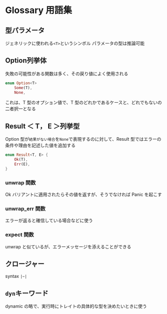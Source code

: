 # Glossary 用語集

## 型パラメータ

ジェネリックに使われる`<T>`というシンボル
パラメータの型は推論可能

## Option<T>列挙体

失敗の可能性がある関数は多く、その戻り値によく使用される

```rs
enum Option<T>
    Some(T),
    None,
```

これは、T 型のオプション値で、T 型のどれかであるケースと、どれでもないの二者択一となる

## Result ＜ T， E ＞列挙型

Option 型が`結果がない場合`を`None`で表現するのに対して、Result 型ではエラーの条件や理由を記述した値を追加する

```rs
enum Result<T, E> {
    Ok(T),
    Err(E),
}
```

### unwrap 関数

Ok バリアントに適用されたらその値を返すが、そうでなければ Panic を起こす

### unwrap_err 関数

エラーが返ると確信している場合などに使う

### expect 関数

unwrap と似ているが、エラーメッセージを添えることができる

## クロージャー

syntax `|~|`

## `dyn`キーワード

dynamic の略で、実行時にトレイトの具体的な型を決めたいときに使う

